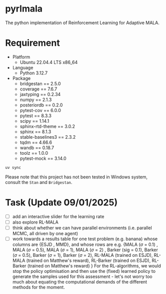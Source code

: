 # pyrlmala

The python implementation of Reinforcement Learning for Adaptive MALA.

# Requirement

- Platform
  - Ubuntu 22.04.4 LTS x86_64
- Language
  - Python 3.12.7
- Package
  - bridgestan == 2.5.0
  - coverage == 7.6.7
  - jaxtyping == 0.2.34
  - numpy == 2.1.3
  - posteriordb == 0.2.0
  - pytest-cov == 6.0.0
  - pytest == 8.3.3
  - scipy == 1.14.1
  - sphinx-rtd-theme == 3.0.2
  - sphinx == 8.1.3
  - stable-baselines3 == 2.3.2
  - tqdm == 4.66.6
  - wandb == 0.18.7
  - toolz == 1.0.0
  - pytest-mock == 3.14.0

```{bash}
uv sync
```

Please note that this project has not been tested in Windows system, consult the `Stan` and `Bridgestan`.

# Task (Update 09/01/2025)
- [ ] add an interactive slider for the learning rate
- [ ]  also explore RL-MALA
- [ ] think about whether we can have parallel environments (i.e. parallel MCMC, all driven by one agent)
- [ ] work towards a results table for one test problem (e.g. banana) whose columns are {ESJD , MMD}, and whose rows are e.g. {MALA ($\sigma$ = 0.1) , MALA ($\sigma$ = 0.5), MALA ($\sigma$ = 1), MALA ($\sigma$ = 2) , Barker (sig = 0.1), Barker ($\sigma$ = 0.5), Barker ($\sigma$ = 1), Barker ($\sigma$ = 2), RL-MALA (trained on ESJD), RL-MALA (trained on Matthew's reward), RL-Barker (trained on ESJD), RL-Barker (trained on Matthew's reward) }  For the RL-algorithms, we would stop the policy optimisation and then use the (fixed) learned policy to generate the samples used for this assessment - let's not worry too much about equating the computational demands of the different methods for the moment.
